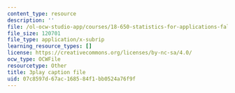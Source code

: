 ```yaml
---
content_type: resource
description: ''
file: /ol-ocw-studio-app/courses/18-650-statistics-for-applications-fall-2016/07c8597d67ac168584f1bb0524a76f9f_phbw9r1iUDI.srt
file_size: 120701
file_type: application/x-subrip
learning_resource_types: []
license: https://creativecommons.org/licenses/by-nc-sa/4.0/
ocw_type: OCWFile
resourcetype: Other
title: 3play caption file
uid: 07c8597d-67ac-1685-84f1-bb0524a76f9f
---
```

